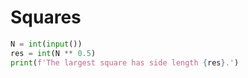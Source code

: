 # Squares

```python
N = int(input())
res = int(N ** 0.5)
print(f'The largest square has side length {res}.')
```

